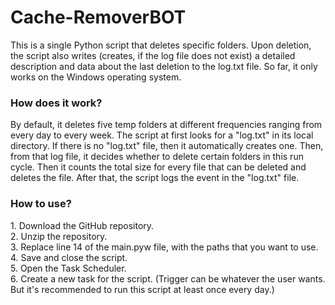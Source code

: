 # Cache-RemoverBOT
This is a single Python script that deletes specific folders. Upon deletion, the script also writes (creates, if the log file does not exist) a detailed description and data about the last deletion to the log.txt file. So far, it only works on the Windows operating system.
<h3>How does it work?</h3>
By default, it deletes five temp folders at different frequencies ranging from every day to every week. The script at first looks for a "log.txt" in its local directory. If there is no "log.txt" file, then it automatically creates one. Then, from that log file, it decides whether to delete certain folders in this run cycle. Then it counts the total size for every file that can be deleted and deletes the file. After that, the script logs the event in the "log.txt" file.

<h3>How to use?</h3>
1. Download the GitHub repository.<br>
2. Unzip the repository.<br>
3. Replace line 14 of the main.pyw file, with the paths that you want to use.<br>
4. Save and close the script.<br>
5. Open the Task Scheduler.<br>
6. Create a new task for the script. (Trigger can be whatever the user wants. But it's recommended to run this script at least once every day.)<br>
